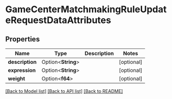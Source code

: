 # GameCenterMatchmakingRuleUpdateRequestDataAttributes

## Properties

Name | Type | Description | Notes
------------ | ------------- | ------------- | -------------
**description** | Option<**String**> |  | [optional]
**expression** | Option<**String**> |  | [optional]
**weight** | Option<**f64**> |  | [optional]

[[Back to Model list]](../README.md#documentation-for-models) [[Back to API list]](../README.md#documentation-for-api-endpoints) [[Back to README]](../README.md)


